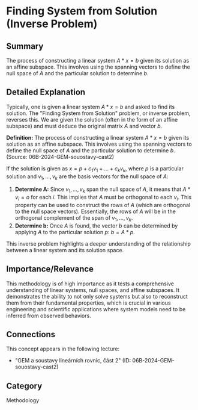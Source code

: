 # Finding System from Solution (Inverse Problem)

## Summary
The process of constructing a linear system $A * x = b$ given its solution as an affine subspace. This involves using the spanning vectors to define the null space of $A$ and the particular solution to determine $b$.

## Detailed Explanation
Typically, one is given a linear system $A * x = b$ and asked to find its solution. The "Finding System from Solution" problem, or inverse problem, reverses this. We are given the solution (often in the form of an affine subspace) and must deduce the original matrix $A$ and vector $b$.

**Definition:**
The process of constructing a linear system $A * x = b$ given its solution as an affine subspace. This involves using the spanning vectors to define the null space of $A$ and the particular solution to determine $b$. (Source: 06B-2024-GEM-souostavy-cast2)

If the solution is given as $x = p + c_1 v_1 + \dots + c_k v_k$, where $p$ is a particular solution and $v_1, \dots, v_k$ are the basis vectors for the null space of $A$:
1.  **Determine A:** Since $v_1, \dots, v_k$ span the null space of $A$, it means that $A * v_i = o$ for each $i$. This implies that $A$ must be orthogonal to each $v_i$. This property can be used to construct the rows of $A$ (which are orthogonal to the null space vectors). Essentially, the rows of $A$ will be in the orthogonal complement of the span of $v_1, \dots, v_k$.
2.  **Determine b:** Once $A$ is found, the vector $b$ can be determined by applying $A$ to the particular solution $p$: $b = A * p$.

This inverse problem highlights a deeper understanding of the relationship between a linear system and its solution space.

## Importance/Relevance
This methodology is of high importance as it tests a comprehensive understanding of linear systems, null spaces, and affine subspaces. It demonstrates the ability to not only solve systems but also to reconstruct them from their fundamental properties, which is crucial in various engineering and scientific applications where system models need to be inferred from observed behaviors.

## Connections
This concept appears in the following lecture:
*   "GEM a soustavy lineárních rovnic, část 2" (ID: 06B-2024-GEM-souostavy-cast2)

## Category
Methodology